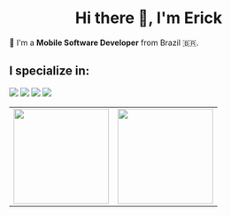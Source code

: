 <h1 align="center">Hi there 👋, I'm Erick</h1>

:pushpin: I'm a **Mobile Software Developer** from Brazil :brazil:.

## I specialize in:

 <img src="https://img.shields.io/badge/Android-3DDC84?style=for-the-badge&logo=android&logoColor=white"> 
 <img src="https://img.shields.io/badge/Kotlin-0095D5?&style=for-the-badge&logo=kotlin&logoColor=white">
 <img src="https://img.shields.io/badge/React_Native-20232A?style=for-the-badge&logo=react&logoColor=61DAFB">
 <img src="https://img.shields.io/badge/TypeScript-007ACC?style=for-the-badge&logo=typescript&logoColor=white">


<table  align="left">

<row>

  <td>
    <img  height='172'  src='https://github-readme-stats.vercel.app/api/top-langs/?username=erickLuizA&layout=compact&theme=dracula'>
  </td>
  
  <td>
    <img  height='172'  src='https://github-readme-stats.vercel.app/api?username=erickLuizA&show_icons=true&theme=dracula'>
  </td>

</row>

</table>
